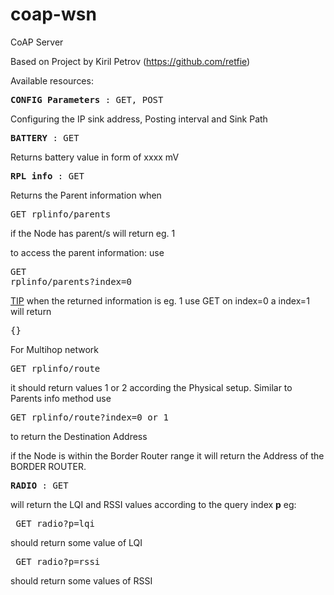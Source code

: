 # coap-wsn
CoAP Server

Based on Project by Kiril Petrov (https://github.com/retfie)

Available resources:

<pre><b>CONFIG Parameters</b> : GET, POST</pre>
Configuring the IP sink address, Posting interval and Sink Path
<pre><b>BATTERY</b> : GET</pre>
Returns battery value in form of xxxx mV
<pre><b>RPL info</b> : GET</pre>
Returns the Parent information when <pre>GET rplinfo/parents</pre>
if the Node has parent/s will return eg. 1

to access the parent information: use <pre>GET rplinfo/parents?index=0</pre>

<u>TIP</u> when the returned information is eg. 1 use GET on index=0 a index=1 will return <pre>{}</pre>

For Multihop network
<pre>GET rplinfo/route</pre>
it should return values 1 or 2 according the Physical setup.
Similar to Parents info method use <pre>GET rplinfo/route?index=0 or 1 </pre> to return the Destination Address

if the Node is within the Border Router range it will return the Address of the BORDER ROUTER.

<pre><b>RADIO</b> : GET</pre>
will return the LQI and RSSI values according to the query index <b>p</b>
eg:
<pre> GET radio?p=lqi </pre> should return some value of LQI
<pre> GET radio?p=rssi</pre> should return some values of RSSI

